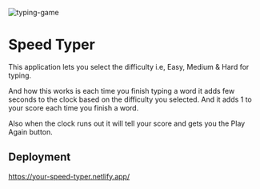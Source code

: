 ![typing-game](https://user-images.githubusercontent.com/74613776/109979370-d4f43180-7d24-11eb-90d2-f3913e8808f6.PNG)

# Speed Typer

This application lets you select the difficulty i.e, Easy, Medium & Hard for typing.

And how this works is each time you finish typing a word it adds few seconds to the clock based on the difficulty you selected. And it adds 1 to your score each time you finish a word.

Also when the clock runs out it will tell your score and gets you the Play Again button.
  
## Deployment

https://your-speed-typer.netlify.app/
